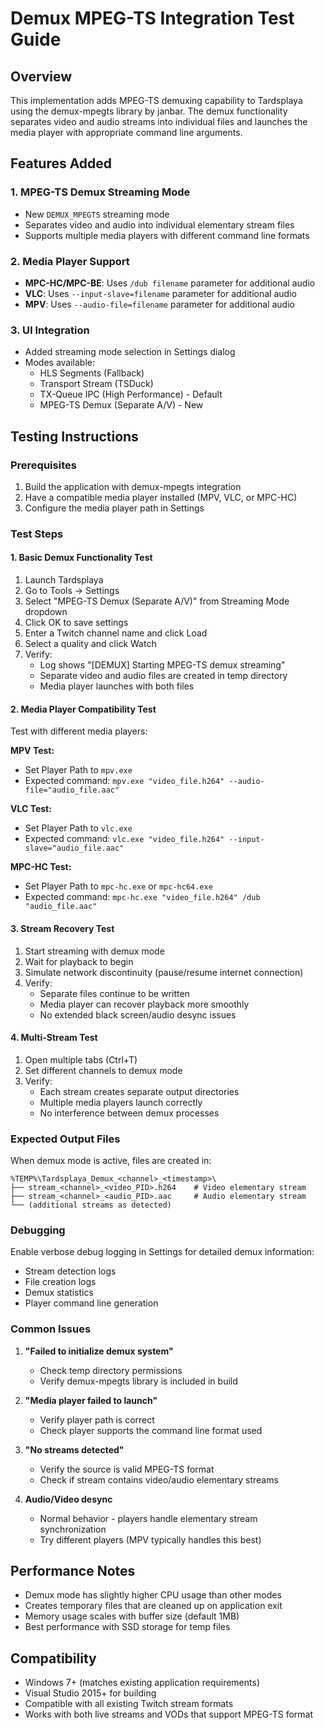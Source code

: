# Demux MPEG-TS Integration Test Guide

## Overview

This implementation adds MPEG-TS demuxing capability to Tardsplaya using the demux-mpegts library by janbar. The demux functionality separates video and audio streams into individual files and launches the media player with appropriate command line arguments.

## Features Added

### 1. MPEG-TS Demux Streaming Mode
- New `DEMUX_MPEGTS` streaming mode
- Separates video and audio into individual elementary stream files
- Supports multiple media players with different command line formats

### 2. Media Player Support
- **MPC-HC/MPC-BE**: Uses `/dub filename` parameter for additional audio
- **VLC**: Uses `--input-slave=filename` parameter for additional audio
- **MPV**: Uses `--audio-file=filename` parameter for additional audio

### 3. UI Integration
- Added streaming mode selection in Settings dialog
- Modes available:
  - HLS Segments (Fallback)
  - Transport Stream (TSDuck)
  - TX-Queue IPC (High Performance) - Default
  - MPEG-TS Demux (Separate A/V) - New

## Testing Instructions

### Prerequisites
1. Build the application with demux-mpegts integration
2. Have a compatible media player installed (MPV, VLC, or MPC-HC)
3. Configure the media player path in Settings

### Test Steps

#### 1. Basic Demux Functionality Test
1. Launch Tardsplaya
2. Go to Tools → Settings
3. Select "MPEG-TS Demux (Separate A/V)" from Streaming Mode dropdown
4. Click OK to save settings
5. Enter a Twitch channel name and click Load
6. Select a quality and click Watch
7. Verify:
   - Log shows "[DEMUX] Starting MPEG-TS demux streaming"
   - Separate video and audio files are created in temp directory
   - Media player launches with both files

#### 2. Media Player Compatibility Test
Test with different media players:

**MPV Test:**
- Set Player Path to `mpv.exe`
- Expected command: `mpv.exe "video_file.h264" --audio-file="audio_file.aac"`

**VLC Test:**
- Set Player Path to `vlc.exe` 
- Expected command: `vlc.exe "video_file.h264" --input-slave="audio_file.aac"`

**MPC-HC Test:**
- Set Player Path to `mpc-hc.exe` or `mpc-hc64.exe`
- Expected command: `mpc-hc.exe "video_file.h264" /dub "audio_file.aac"`

#### 3. Stream Recovery Test
1. Start streaming with demux mode
2. Wait for playback to begin
3. Simulate network discontinuity (pause/resume internet connection)
4. Verify:
   - Separate files continue to be written
   - Media player can recover playback more smoothly
   - No extended black screen/audio desync issues

#### 4. Multi-Stream Test
1. Open multiple tabs (Ctrl+T)
2. Set different channels to demux mode
3. Verify:
   - Each stream creates separate output directories
   - Multiple media players launch correctly
   - No interference between demux processes

### Expected Output Files

When demux mode is active, files are created in:
```
%TEMP%\Tardsplaya_Demux_<channel>_<timestamp>\
├── stream_<channel>_<video_PID>.h264    # Video elementary stream
├── stream_<channel>_<audio_PID>.aac     # Audio elementary stream
└── (additional streams as detected)
```

### Debugging

Enable verbose debug logging in Settings for detailed demux information:
- Stream detection logs
- File creation logs
- Demux statistics
- Player command line generation

### Common Issues

1. **"Failed to initialize demux system"**
   - Check temp directory permissions
   - Verify demux-mpegts library is included in build

2. **"Media player failed to launch"**
   - Verify player path is correct
   - Check player supports the command line format used

3. **"No streams detected"**
   - Verify the source is valid MPEG-TS format
   - Check if stream contains video/audio elementary streams

4. **Audio/Video desync**
   - Normal behavior - players handle elementary stream synchronization
   - Try different players (MPV typically handles this best)

## Performance Notes

- Demux mode has slightly higher CPU usage than other modes
- Creates temporary files that are cleaned up on application exit
- Memory usage scales with buffer size (default 1MB)
- Best performance with SSD storage for temp files

## Compatibility

- Windows 7+ (matches existing application requirements)
- Visual Studio 2015+ for building
- Compatible with all existing Twitch stream formats
- Works with both live streams and VODs that support MPEG-TS format